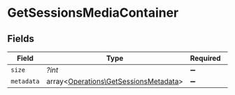 # GetSessionsMediaContainer


## Fields

| Field                                                                                   | Type                                                                                    | Required                                                                                | Description                                                                             | Example                                                                                 |
| --------------------------------------------------------------------------------------- | --------------------------------------------------------------------------------------- | --------------------------------------------------------------------------------------- | --------------------------------------------------------------------------------------- | --------------------------------------------------------------------------------------- |
| `size`                                                                                  | *?int*                                                                                  | :heavy_minus_sign:                                                                      | N/A                                                                                     | 1                                                                                       |
| `metadata`                                                                              | array<[Operations\GetSessionsMetadata](../../Models/Operations/GetSessionsMetadata.md)> | :heavy_minus_sign:                                                                      | N/A                                                                                     |                                                                                         |